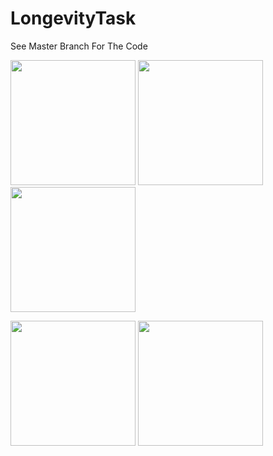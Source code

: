 # LongevityTask
See Master Branch For The Code


<p float="left">
<img src="https://user-images.githubusercontent.com/63911224/206403062-a07143b9-4c2e-4a9f-8972-b2e5b5d5cd8b.jpg" width="200">
<img src="https://user-images.githubusercontent.com/63911224/206403081-a05a3e1d-f7bb-401c-a436-c4a55e441dad.jpg" width="200">
<img src="https://user-images.githubusercontent.com/63911224/206403087-8684a1ae-0e0c-465e-8d6c-6f4e187dafc6.jpg" width="200">
</p>
<p float="center">
<img src="https://user-images.githubusercontent.com/63911224/206403099-2fdec132-9ad1-4b0f-99b4-58872747b89d.jpg" width="200">
<img src="https://user-images.githubusercontent.com/63911224/206410309-d8b5b337-7d72-4863-a19d-79f12957af61.jpg" width=200>
</p>
